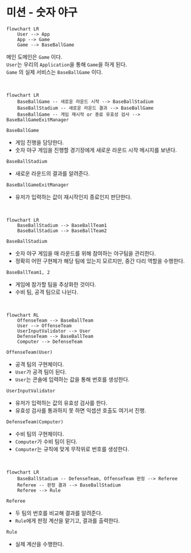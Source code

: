 # 미션 - 숫자 야구

```mermaid
flowchart LR
    User --> App
    App --> Game
    Game --> BaseBallGame
```

메인 도메인은 `Game` 이다.<br/>
`User`는 우리의 `Application`을 통해 `Game`을 하게 된다.<br/>
`Game` 의 실제 서비스는 `BaseBallGame` 이다.<br/>

<br/>

```mermaid
flowchart LR
    BaseBallGame -- 새로운 라운드 시작 --> BaseBallStadium
    BaseBallStadium -- 새로운 라운드 결과 --> BaseBallGame
    BaseBallGame -- 게임 재시작 or 종료 유효성 검사 --> BaseBallGameExitManager
```

`BaseBallGame`

- 게임 진행을 담당한다. <br/>
- 숫자 야구 게임을 진행할 경기장에게 새로운 라운드 시작 메시지를 보낸다.<br/>

`BaseBallStadium`

- 새로운 라운드의 결과를 알려준다.<br/>

`BaseBallGameExitManager`

- 유저가 입력하는 값이 재시작인지 종료인지 판단한다.<br/>

<br/>

```mermaid
flowchart LR
    BaseBallStadium --> BaseBallTeam1
    BaseBallStadium --> BaseBallTeam2
```

`BaseBallStadium`

- 숫자 야구 게임을 매 라운드를 위해 참여하는 야구팀을 관리한다.<br/>
- 정확히 어떤 구현체가 해당 팀에 있는지 모르지만, 중간 다리 역할을 수행한다.<br/>

`BaseBallTeam1, 2`

- 게임에 참가할 팀을 추상화한 것이다.<br/>
- 수비 팀, 공격 팀으로 나뉜다.<br/>

<br/>

```mermaid
flowchart RL
    OffenseTeam --> BaseBallTeam
    User --> OffenseTeam
    UserInputValidator --> User
    DefenseTeam --> BaseBallTeam
    Computer --> DefenseTeam 
```

`OffenseTeam(User)`

- 공격 팀의 구현체이다.<br/>
- `User`가 공격 팀이 된다.<br/>
- `User`는 콘솔에 입력하는 값을 통해 번호를 생성한다.<br/>

`UserInputValidator`

- 유저가 입력하는 값의 유효성 검사를 한다.<br/>
- 유효성 검사를 통과하지 못 하면 익셉션 호출도 여기서 진행.<br/>

`DefenseTeam(Computer)`

- 수비 팀의 구현체이다.<br/>
- `Computer`가 수비 팀이 된다.<br/>
- `Computer`는 규칙에 맞게 무작위로 번호를 생성한다.<br/>

<br/>

```mermaid
flowchart LR
    BaseBallStadium -- DefenseTeam, OffenseTeam 판정 --> Referee
    Referee -- 판정 결과 --> BaseBallStadium
    Referee --> Rule
```

`Referee`

- 두 팀의 번호를 비교해 결과를 알려준다.<br/>
- `Rule`에게 판정 계산을 맡기고, 결과를 출력한다.<br/>

`Rule`

- 실제 계산을 수행한다.<br/>

<br/>